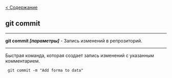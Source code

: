 [< Содержание](./readme.md)

## git commit
---

**git commit *[параметры]*** - Запись изменений в репрозиторий.

---
Быстрая команда, которая создает запись изменений с указанным комментарием. 

     git commit -m "Add forma to data"

